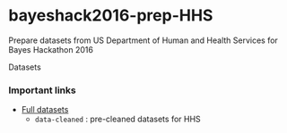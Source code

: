 # bayeshack2016-prep-HHS
Prepare datasets from US Department of Human and Health Services for Bayes Hackathon 2016 

Datasets 

### Important links

* [Full datasets](https://drive.google.com/folderview?id=0B3FgVxC2nXPiVF9oWGJuNXRhd2c&usp=sharing)
  * `data-cleaned` : pre-cleaned datasets for HHS
